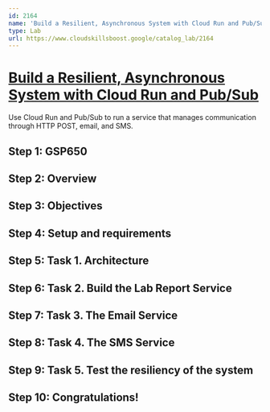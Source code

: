 ```yaml
---
id: 2164
name: 'Build a Resilient, Asynchronous System with Cloud Run and Pub/Sub'
type: Lab
url: https://www.cloudskillsboost.google/catalog_lab/2164
---
```


# [Build a Resilient, Asynchronous System with Cloud Run and Pub/Sub](https://www.cloudskillsboost.google/catalog_lab/2164)

Use Cloud Run and Pub/Sub to run a service that manages communication through HTTP POST, email, and SMS.

## Step 1: GSP650

## Step 2: Overview

## Step 3: Objectives

## Step 4: Setup and requirements

## Step 5: Task 1. Architecture

## Step 6: Task 2. Build the Lab Report Service

## Step 7: Task 3. The Email Service

## Step 8: Task 4. The SMS Service

## Step 9: Task 5. Test the resiliency of the system

## Step 10: Congratulations!
